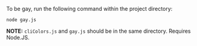 To be gay, run the following command within the project directory:

`node gay.js`

**NOTE:** `cliColors.js` and `gay.js` should be in the same directory. Requires Node.JS.
